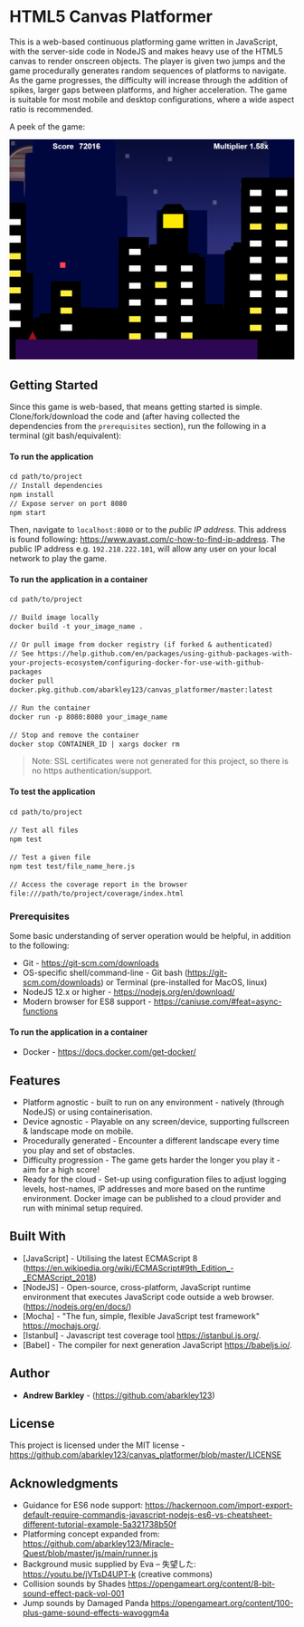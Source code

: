 # HTML5 Canvas Platformer

This is a web-based continuous platforming game written in JavaScript, with the server-side code in NodeJS and makes heavy use of the HTML5 canvas to render onscreen objects. The player is given two jumps and the game procedurally generates random sequences of platforms to navigate. As the game progresses, the difficulty will increase through the addition of spikes, larger gaps between platforms, and higher acceleration. The game is suitable for most mobile and desktop configurations, where a wide aspect ratio is recommended.

A peek of the game: 

![Game screenshot](public/images/canvas_platformer_fullsize.png?raw=true "Game screenshot")

## Getting Started

Since this game is web-based, that means getting started is simple. Clone/fork/download the code and (after having collected the dependencies from the `prerequisites` section), run the following in a terminal (git bash/equivalent):

#### To run the application 
```
cd path/to/project
// Install dependencies
npm install
// Expose server on port 8080
npm start
```
Then, navigate to `localhost:8080` or to the *public IP address*. This address is found following: https://www.avast.com/c-how-to-find-ip-address. The public IP address e.g. `192.218.222.101`, will allow any user on your local network to play the game.

#### To run the application in a container

```
cd path/to/project

// Build image locally
docker build -t your_image_name .

// Or pull image from docker registry (if forked & authenticated)
// See https://help.github.com/en/packages/using-github-packages-with-your-projects-ecosystem/configuring-docker-for-use-with-github-packages
docker pull docker.pkg.github.com/abarkley123/canvas_platformer/master:latest

// Run the container
docker run -p 8080:8080 your_image_name 

// Stop and remove the container
docker stop CONTAINER_ID | xargs docker rm
```

> Note: SSL certificates were not generated for this project, so there is no https authentication/support.

#### To test the application
```
cd path/to/project

// Test all files
npm test

// Test a given file
npm test test/file_name_here.js

// Access the coverage report in the browser
file:///path/to/project/coverage/index.html
```

### Prerequisites

Some basic understanding of server operation would be helpful, in addition to the following:

* Git - https://git-scm.com/downloads
* OS-specific shell/command-line - Git bash (https://git-scm.com/downloads) or Terminal (pre-installed for MacOS, linux)
* NodeJS 12.x or higher - https://nodejs.org/en/download/
* Modern browser for ES8 support - https://caniuse.com/#feat=async-functions
#### To run the application in a container
* Docker - https://docs.docker.com/get-docker/

## Features

* Platform agnostic - built to run on any environment - natively (through NodeJS) or using containerisation.
* Device agnostic - Playable on any screen/device, supporting fullscreen & landscape mode on mobile.
* Procedurally generated - Encounter a different landscape every time you play and set of obstacles.
* Difficulty progression - The game gets harder the longer you play it - aim for a high score!
* Ready for the cloud - Set-up using configuration files to adjust logging levels, host-names, IP addresses and more based on the runtime environment. Docker image can be published to a cloud provider and run with minimal setup required. 

## Built With

* [JavaScript] - Utilising the latest ECMAScript 8 (https://en.wikipedia.org/wiki/ECMAScript#9th_Edition_-_ECMAScript_2018)
* [NodeJS] - Open-source, cross-platform, JavaScript runtime environment that executes JavaScript code outside a web browser. (https://nodejs.org/en/docs/)
* [Mocha] - "The fun, simple, flexible JavaScript test framework" https://mochajs.org/.
* [Istanbul] - Javascript test coverage tool https://istanbul.js.org/.
* [Babel] - The compiler for next generation JavaScript https://babeljs.io/.

## Author

*  **Andrew Barkley** - (https://github.com/abarkley123)

## License

This project is licensed under the MIT license - https://github.com/abarkley123/canvas_platformer/blob/master/LICENSE

## Acknowledgments

* Guidance for ES6 node support: https://hackernoon.com/import-export-default-require-commandjs-javascript-nodejs-es6-vs-cheatsheet-different-tutorial-example-5a321738b50f
* Platforming concept expanded from: https://github.com/abarkley123/Miracle-Quest/blob/master/js/main/runner.js
* Background music supplied by Eva – 失望した: https://youtu.be/jVTsD4UPT-k (creative commons) 
* Collision sounds by Shades https://opengameart.org/content/8-bit-sound-effect-pack-vol-001 
* Jump sounds by Damaged Panda https://opengameart.org/content/100-plus-game-sound-effects-wavoggm4a 